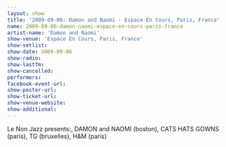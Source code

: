 ```yaml
---
layout: show
title: '2009-09-06: Damon and Naomi - Espace En Cours, Paris, France'
name: 2009-09-06-damon-naomi-espace-en-cours-paris-france
artist-name: 'Damon and Naomi'
show-venue: 'Espace En Cours, Paris, France'
show-setlist: 
show-date: 2009-09-06
show-radio: 
show-lastfm: 
show-cancelled: 
performers: 
facebook-event-url: 
show-poster-url: 
show-ticket-url: 
show-venue-website: 
show-additional: 
---
```


Le Non Jazz presents:, DAMON and NAOMI (boston), CATS HATS GOWNS (paris), TG (bruxelles), H&M (paris)